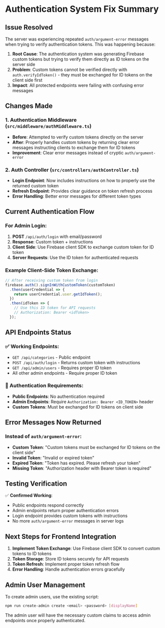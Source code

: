 # Authentication System Fix Summary

## Issue Resolved

The server was experiencing repeated `auth/argument-error` messages when trying to verify authentication tokens. This was happening because:

1. **Root Cause**: The authentication system was generating Firebase custom tokens but trying to verify them directly as ID tokens on the server side
2. **Problem**: Custom tokens cannot be verified directly with `auth.verifyIdToken()` - they must be exchanged for ID tokens on the client side first
3. **Impact**: All protected endpoints were failing with confusing error messages

## Changes Made

### 1. Authentication Middleware (`src/middleware/authMiddleware.ts`)
- **Before**: Attempted to verify custom tokens directly on the server
- **After**: Properly handles custom tokens by returning clear error messages instructing clients to exchange them for ID tokens
- **Improvement**: Clear error messages instead of cryptic `auth/argument-error`

### 2. Auth Controller (`src/controllers/authController.ts`)
- **Login Endpoint**: Now includes instructions on how to properly use the returned custom token
- **Refresh Endpoint**: Provides clear guidance on token refresh process
- **Error Handling**: Better error messages for different token types

## Current Authentication Flow

### For Admin Login:
1. **POST** `/api/auth/login` with email/password
2. **Response**: Custom token + instructions
3. **Client Side**: Use Firebase client SDK to exchange custom token for ID token
4. **Server Requests**: Use the ID token for authenticated requests

### Example Client-Side Token Exchange:
```javascript
// After receiving custom token from login
firebase.auth().signInWithCustomToken(customToken)
  .then(userCredential => {
    return userCredential.user.getIdToken();
  })
  .then(idToken => {
    // Use this ID token for API requests
    // Authorization: Bearer <idToken>
  });
```

## API Endpoints Status

### ✅ Working Endpoints:
- `GET /api/categories` - Public endpoint
- `POST /api/auth/login` - Returns custom token with instructions
- `GET /api/admin/users` - Requires proper ID token
- All other admin endpoints - Require proper ID token

### 🔧 Authentication Requirements:
- **Public Endpoints**: No authentication required
- **Admin Endpoints**: Require `Authorization: Bearer <ID_TOKEN>` header
- **Custom Tokens**: Must be exchanged for ID tokens on client side

## Error Messages Now Returned

### Instead of `auth/argument-error`:
- **Custom Token**: "Custom tokens must be exchanged for ID tokens on the client side"
- **Invalid Token**: "Invalid or expired token"
- **Expired Token**: "Token has expired. Please refresh your token"
- **Missing Token**: "Authorization header with Bearer token is required"

## Testing Verification

✅ **Confirmed Working**:
- Public endpoints respond correctly
- Admin endpoints return proper authentication errors
- Login endpoint provides custom tokens with instructions
- No more `auth/argument-error` messages in server logs

## Next Steps for Frontend Integration

1. **Implement Token Exchange**: Use Firebase client SDK to convert custom tokens to ID tokens
2. **Token Storage**: Store ID tokens securely for API requests
3. **Token Refresh**: Implement proper token refresh flow
4. **Error Handling**: Handle authentication errors gracefully

## Admin User Management

To create admin users, use the existing script:
```bash
npm run create-admin create <email> <password> [displayName]
```

The admin user will have the necessary custom claims to access admin endpoints once properly authenticated.